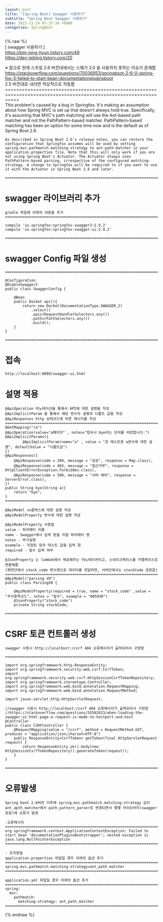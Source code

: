 ```yaml
---  
layout: post  
title: "[Spring Boot] Swagger 사용하기"  
subtitle: "Spring Boot Swagger 사용하기"  
date: 2022-11-24 07:37:34 +0900  
categories: SpringBoot  
---  
```

{% raw %}  
[ swagger 사용하기 ]  
https://kim-jong-hyun.tistory.com/49  
https://dev-jwblog.tistory.com/20  
  
※ 참고로 현재 스프링 2.6 버전대에서는 스웨거 3.0 을 사용하지 못하는 이슈가 존재함  
	https://stackoverflow.com/questions/70036953/springboot-2-6-0-spring-fox-3-failed-to-start-bean-documentationpluginsboot  
	2.5 버전대로 내리면 적상적으로 작동함  
	=================================================================================================================  
	This problem's caused by a bug in Springfox. It's making an assumption about how Spring MVC is set up that doesn't always hold true. Specifically, it's assuming that MVC's path matching will use the Ant-based path matcher and not the PathPattern-based matcher. PathPattern-based matching has been an option for some time now and is the default as of Spring Boot 2.6.  
  
	As described in Spring Boot 2.6's release notes, you can restore the configuration that Springfox assumes will be used by setting spring.mvc.pathmatch.matching-strategy to ant-path-matcher in your application.properties file. Note that this will only work if you are not using Spring Boot's Actuator. The Actuator always uses PathPattern-based parsing, irrespective of the configured matching-strategy. A change to Springfox will be required to if you want to use it with the Actuator in Spring Boot 2.6 and later.  
  
	=================================================================================================================  
  
# swagger 라이브러리 추가  
  
	gradle 파일에 아래의 내용을 추가  
	=================================================================================================================  
  
	compile 'io.springfox:springfox-swagger2:2.9.2'  
    compile 'io.springfox:springfox-swagger-ui:2.9.2'  
  
	=================================================================================================================  
  
# swagger Config 파일 생성  
	=================================================================================================================  
  
	@Configuration  
	@EnableSwagger2  
	public class SwaggerConfig {  
  
		@Bean  
		public Docket api(){  
			return new Docket(DocumentationType.SWAGGER_2)  
				.select()  
				.apis(RequestHandlerSelectors.any())  
				.paths(PathSelectors.any())  
				.build();  
		}  
	}  
  
	=================================================================================================================  
  
# 접속  
	http://localhost:8080/swagger-ui.html  
  
# 설명 적용  
  
	@ApiOperation 어노테이션을 통해서 API에 대한 설명을 작성  
	@ApiImplicitParam 을 통해서 해당 변수의 설명과 디폴트 값을 작성  
	@ApiResponses http 상태코드에 따른 메시지를 작성  
	=================================================================================================================  
    @GetMapping("/a")  
    @ApiOperation(value="a페이지" , notes="접속시 bye라는 단어를 리턴합니다.")  
    @ApiImplicitParams({  
            @ApiImplicitParam(name="a" , value = "걍 테스트용 a변수에 대한 설명", defaultValue = "디폴트값")  
    })  
	@ApiResponses({  
		@ApiResponse(code = 200, message = "성공", response = Map.class),  
		@ApiResponse(code = 403, message = "접근거부", response = HttpClientErrorException.Forbidden.class),  
		@ApiResponse(code = 500, message = "서버 에러", response = ServerError.class),  
    })  
    public String bye(String a){  
        return "bye";  
    }  
	=================================================================================================================  
  
	@ApiModel vo클래스에 대한 설명 작성  
	@ApiModelProperty 변수에 대한 설명 작성  
  
	@ApiModelProperty 사용법  
	value - 파라메터 이름  
	name - Swagger에서 입력 받을 리얼 파라메터 명  
	notes - 부가설명  
	example - 지정된 임의 테스트 값을 입력 함  
	required - 필수 입력 여부  
  
	@JsonProperty 는 lombok에서 제공해주는 어노테이션이고, 스네이크케이스를 카멜케이스로 변환해줌  
	(화면단에서 stock_code 변수명으로 데이터를 전달하면, 서버단에서는 stockCode 로받음)  
	=================================================================================================================  
	@ApiModel("parsing VO")  
	public class ParsingVO {  
  
		@ApiModelProperty(required = true, name = "stock_code" ,value = "주식종목코드", notes = "필수", example = "005930")  
		@JsonProperty("stock_code")  
		private String stockCode;  
  
	=================================================================================================================  
  
# CSRF 토큰 컨트롤러 생성  
  
	swagger 사용시 http://localhost:/csrf 404 오류메시지가 출력되어서 구현함  
  
	=================================================================================================================  
  
	import org.springframework.http.ResponseEntity;  
	import org.springframework.security.web.csrf.CsrfToken;  
	import org.springframework.security.web.csrf.HttpSessionCsrfTokenRepository;  
	import org.springframework.stereotype.Controller;  
	import org.springframework.web.bind.annotation.RequestMapping;  
	import org.springframework.web.bind.annotation.RequestMethod;  
  
	import javax.servlet.http.HttpServletRequest;  
  
	//swagger 사용시 http://localhost:/csrf 404 오류메시지가 출력되어서 구현함  
	//https://stackoverflow.com/questions/55582023/when-loading-the-swagger-ui-html-page-a-request-is-made-to-hostport-and-host  
	@Controller  
	public class CSRFController {  
		@RequestMapping(value = "/csrf", method = RequestMethod.GET, produces = "application/json;charset=UTF-8")  
		public ResponseEntity<CsrfToken> getToken(final HttpServletRequest request) {  
			return ResponseEntity.ok().body(new HttpSessionCsrfTokenRepository().generateToken(request));  
		}  
	}  
  
	=================================================================================================================  
  
# 오류발생  
  
	Spring boot 2.6버전 이후에 spring.mvc.pathmatch.matching-strategy 값이 ant_apth_matcher에서 path_pattern_parser로 변경되면서 몇몇 라이브러리(swagger포함)에 오류가 발생  
  
	-오류메시지  
	=================================================================================================================  
	org.springframework.context.ApplicationContextException: Failed to start bean 'documentationPluginsBootstrapper'; nested exception is java.lang.NullPointerException  
	=================================================================================================================  
  
	- 조치방법  
	application.properties 파일일 경우 아래의 옵션 추가  
	=================================================================================================================  
	spring.mvc.pathmatch.matching-strategy=ant_path_matcher  
	=================================================================================================================  
  
	application.yml 파일일 경우 아래의 옵션 추가  
	=================================================================================================================  
	spring:  
	  mvc:  
		pathmatch:  
		  matching-strategy: ant_path_matcher  
	=================================================================================================================  
{% endraw %}